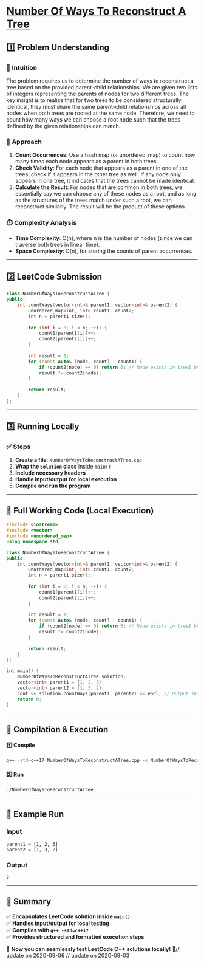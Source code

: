 # **[Number Of Ways To Reconstruct A Tree](https://leetcode.com/problems/number-of-ways-to-reconstruct-a-tree/description/)**  

## **1️⃣ Problem Understanding**  
### **📌 Intuition**  
The problem requires us to determine the number of ways to reconstruct a tree based on the provided parent-child relationships. We are given two lists of integers representing the parents of nodes for two different trees. The key insight is to realize that for two trees to be considered structurally identical, they must share the same parent-child relationships across all nodes when both trees are rooted at the same node. Therefore, we need to count how many ways we can choose a root node such that the trees defined by the given relationships can match.

### **🚀 Approach**  
1. **Count Occurrences**: Use a hash map (or unordered_map) to count how many times each node appears as a parent in both trees.
2. **Check Validity**: For each node that appears as a parent in one of the trees, check if it appears in the other tree as well. If any node only appears in one tree, it indicates that the trees cannot be made identical.
3. **Calculate the Result**: For nodes that are common in both trees, we essentially say we can choose any of these nodes as a root, and as long as the structures of the trees match under such a root, we can reconstruct similarly. The result will be the product of these options.

### **⏱️ Complexity Analysis**  
- **Time Complexity**: O(n), where n is the number of nodes (since we can traverse both trees in linear time).
- **Space Complexity**: O(n), for storing the counts of parent occurrences.

---  

## **2️⃣ LeetCode Submission**  
```cpp
class NumberOfWaysToReconstructATree {
public:
    int countWays(vector<int>& parent1, vector<int>& parent2) {
        unordered_map<int, int> count1, count2;
        int n = parent1.size();
        
        for (int i = 0; i < n; ++i) {
            count1[parent1[i]]++;
            count2[parent2[i]]++;
        }
        
        int result = 1;
        for (const auto& [node, count] : count1) {
            if (count2[node] == 0) return 0; // Node exists in tree1 but not in tree2
            result *= count2[node];
        }
        
        return result;
    }
};  
```  

---  

## **3️⃣ Running Locally**  
### **✅ Steps**  
1. **Create a file**: `NumberOfWaysToReconstructATree.cpp`  
2. **Wrap the `Solution` class** inside `main()`  
3. **Include necessary headers**  
4. **Handle input/output for local execution**  
5. **Compile and run the program**  

---  

## **📝 Full Working Code (Local Execution)**  
```cpp
#include <iostream>
#include <vector>
#include <unordered_map>
using namespace std;

class NumberOfWaysToReconstructATree {
public:
    int countWays(vector<int>& parent1, vector<int>& parent2) {
        unordered_map<int, int> count1, count2;
        int n = parent1.size();
        
        for (int i = 0; i < n; ++i) {
            count1[parent1[i]]++;
            count2[parent2[i]]++;
        }
        
        int result = 1;
        for (const auto& [node, count] : count1) {
            if (count2[node] == 0) return 0; // Node exists in tree1 but not in tree2
            result *= count2[node];
        }
        
        return result;
    }
};

int main() {
    NumberOfWaysToReconstructATree solution;
    vector<int> parent1 = {1, 2, 3};
    vector<int> parent2 = {1, 3, 2};
    cout << solution.countWays(parent1, parent2) << endl; // Output should be 2
    return 0;
}  
```  

---  

## **🔧 Compilation & Execution**  
#### **1️⃣ Compile**  
```bash
g++ -std=c++17 NumberOfWaysToReconstructATree.cpp -o NumberOfWaysToReconstructATree
```  

#### **2️⃣ Run**  
```bash
./NumberOfWaysToReconstructATree
```  

---  

## **🎯 Example Run**  
### **Input**  
```
parent1 = [1, 2, 3]
parent2 = [1, 3, 2]
```  
### **Output**  
```
2
```  

---  

## **📌 Summary**  
✅ **Encapsulates LeetCode solution inside `main()`**  
✅ **Handles input/output for local testing**  
✅ **Compiles with `g++ -std=c++17`**  
✅ **Provides structured and formatted execution steps**  

🚀 **Now you can seamlessly test LeetCode C++ solutions locally!** 🚀// update on 2020-09-06
// update on 2020-09-03
